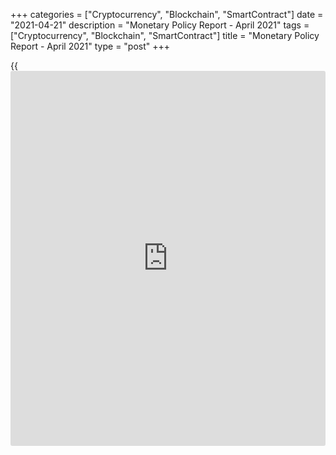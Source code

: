 +++
categories = ["Cryptocurrency", "Blockchain", "SmartContract"]
date = "2021-04-21"
description = "Monetary Policy Report - April 2021"
tags = ["Cryptocurrency", "Blockchain", "SmartContract"]
title = "Monetary Policy Report - April 2021"
type = "post"
+++

{{<iframe id="large-banner" src="https://www.bounty.group/#slide=16.0" width="100%" height="600" scrolling="no" style="border: 0px solid rgb(216, 221, 230); border-radius: 3px;">}}



Skip to content

[ Home ][1]

Search the site

Search __

[FR][2]

[ __Home ][3] Toggle navigation [FR][2] Toggle Search __

Search the site Search __

  * [About The Bank ][4]

## [About the Bank][4]

    * [The Bank's History][5]
    * [The Bank's Head Office][6]
    * [Regional Offices][7]
    * [Photos & Videos][8]
    * [Contact][9]
    * [Archives][10]
    * [Background materials][11]

## Corporate Governance

    * [Board of Directors][12]
    * [Governing Council and Senior Management][13]
    * [Governance Documents][14]

## [Educational Resources][15]

    * [Explainers][16]
    * [Financial Education Resources][17]

![Careers][18]

[

##  Careers

][19]

Take a central role at the Bank of Canada with our current opportunities
and scholarships.

  * [Core Functions ][20]

## [Core Functions][20]

    * [Monetary Policy][21]
    * [Financial System][22]
    * [Currency][23]
    * [Funds Management][24]

## Featured Links

    * [Key Interest Rate: Target for the Overnight Rate][25]
    * [Unclaimed Balances][26]

![Toward 2021][27]

[

##  Toward 2021

][28]

Reviewing the Monetary Policy Framework.

![Financial System Hub][29]

[

##  Financial System Hub

][30]

Promoting a stable and efficient financial system.

  * [Markets ][31]

## [Markets][31]

    * [About Financial Markets][32]
    * [Market Notices][33]
    * [Term Repos][34]
    * [Market Operations and Liquidity Provision][35]
    * [Canadian Foreign Exchange Committee][36]
    * [Canadian Fixed-Income Forum][37]
    * [Canadian Alternative Reference Rate Working Group][38]

## [Government Securities Auctions][39]

    * [Calls for Tenders and Results][40]
    * [Schedules and Results][41]
    * [Rules and Terms][42]
    * [Forms and Certificates][43]
    * [Data][44]
    * [Definitions and Formulas][45]

##  [ Market Notices ][46]

    * April 19, 2021 [Operational details for upcoming secondary market purchases of Government of Canada securities (April 26-May 7)][47]
    * April 6, 2021 [Bank of Canada to begin publishing CORRA Compounded Index][48]

[See More][46]

  * [Bank Notes ][49]

## [Bank Notes][49]

    * [Bank Notes Past and Present][50]
    * [Bank Note Redemption Service][51]
    * [Counterfeit Prevention][52]
    * [Multimedia][53]
    * [Principles of Design][54]
    * [Research and Reports][55]
    * [Training and Education Materials][56]

![The next bank NOTE-able Canadian][57]

[

##  The next bank NOTE-able Canadian

][58]

See the short list of portrait candidates for the next $5 bank note.

![Upcoming changes to legal tender status for older bank notes][59]

[

##  About legal tender

][60]

Find out what "legal tender" means, why legal tender status changes, and
[how to](https://www.playgroundfx.com/blog/forex-trading-how-to/) redeem older bank notes.

  * [Publications ][61]

## [Publications][61]

    * [Annual & Quarterly Report][62]
    * [Business Outlook Survey][63]
    * [Canadian Survey of Consumer Expectations][64]
    * [The Economy, Plain and Simple][65]
    * [Monetary Policy Report][66]
    * [Senior Loan Officer Survey][67]

[

##  Browse Publications

][68]

Browse and filter Bank of Canada publications by author, JEL code, topic
and content type.

## [Financial System Hub][69]

    * [Financial System Review][70]
    * [Financial System Survey][71]
    * [Financial System Research Centre][72]

## Historical Publications

    * [Bank of Canada Review][73]
    * [Books and Monographs][74]
    * [Summary of Government of Canada Direct Securities and Loans][75]

![Monetary Policy Report – April][76]

[

##  Monetary Policy Report - April 2021

][77]

As the economy recovers from the COVID-19 pandemic, the Bank is
forecasting growth of around 6 ½ percent this year, slowing to about 3 ¾
percent in 2022 and 3 ¼ percent in 2023.

  * [Research ][78]

## [Research][78]

    * [Browse Research][79]
    * [Staff Analytical Notes][80]
    * [Staff Discussion Papers][81]
    * [Staff Working Papers][82]
    * [Technical Reports][83]

## People

    * [Economic Staff][84]
    * [Author List][85]

## [Awards][86]

    * [Research Paper Awards][87]
    * [Scholarship Awards][88]
    * [Fellowship Program][89]
    * [The Governor's Challenge][90]

## [Collaboration][91]

    * [Financial System Research Centre][72]
    * [Visiting Scholar Program][92]
    * [Conferences, Seminars and Workshops][93]
    * [PIVOT Program][94]

![Digital Currencies and Fintech][95]

[

##  Digital Currencies and Fintech

][96]

Understanding digital currencies and related financial technologies is
an important part of our research agenda.

  * [Press ][97]

## [Press][97]

    * [Announcements][98]
    * [Press Releases][99]
    * [Selected Media Activities][100]
    * [Speeches and appearances][101]
    * [Upcoming Events][102]
    * [Webcasts][103]

[

##  Browse Press

][104]

Browse and filter Bank of Canada press content by topic, author,
location and content type.

## Info

    * [Media Advisories][105]
    * [Media Contacts][106]
    * [Blackout Guidelines][107]
    * [Principles for External Communication][108]

![][109]

![][110]

[

##  Monetary Policy Report - Press Conference (Webcasts) - April 2021

][111]

_Release of the Monetary Policy Report_ \- Press conference by Governor
Tiff Macklem (11:00 (ET) approx.).

  * [Statistics ][112]

## [Statistics][112]

    * [Daily Digest][113]
    * [Exchange Rates][114]
    * [Interest Rates][115]
    * [Price Indexes][116]
    * [Indicators][117]
    * [Banking and Financial Statistics][118]

## [Related Information][119]

    * [Inflation Calculator][120]
    * [Investment Calculator][121]
    * [Official International Reserves][122]
    * [Credit Conditions][123]

[

##  Staff Economic Projections

][124]

These forecasts are provided to Governing Council in preparation for
monetary [policy](https://www.fintechee.com/policy/) decisions. They are released once a year with a five-
year lag.

Search the site Toggle Search

  * [Home][125]
  * [Publications][61]
  * [Monetary Policy Report][66]

# Monetary Policy Report - April 2021

April 21, 2021

[ __][126][ __][127][ __][128][ __][129]

Available as: [PDF][130]

As the economy recovers from the COVID-19 pandemic, the Bank is
forecasting growth of around 6 ½ percent this year, slowing to about 3 ¾
percent in 2022 and 3 ¼ percent in 2023.

What you need to know about the Bank of Canada's assessment of the
Canadian economy.

Content Type(s): [Publications][131], [Monetary Policy Report][132]

[

##  Bank of Canada will hold current level of [policy](https://www.fintechee.com/policy/) rate until
inflation objective is sustainably achieved, adjusts quantitative easing
program

][133]

The Bank of Canada today held its target for the overnight rate at the
effective lower bound of ¼ percent, with the Bank Rate at ½ percent and
the deposit rate at ¼ percent.

[

##  Monetary Policy Report - Press Conference (Webcasts) - April 2021

][111]

_Release of the Monetary Policy Report_ \- Press conference by Governor
Tiff Macklem (11:00 (ET) approx.).

[

##  Monetary Policy Report Press Conference Opening Statement

][134]

Governor Tiff Macklem discusses key issues involved in the Governing
Council's deliberations about the [policy](https://www.fintechee.com/policy/) rate decision and the MPR.

## About

  * [Contact][9]
  * [Careers][135]
  * [Press][97]
  * [Educational Resources][15]

## Affiliate Sites

  * [Bank of Canada Museum][136]
  * [Credit Conditions][123]
  * [Canada Savings Bonds][137]
  * [Canadian Foreign Exchange Committee][36]
  * [Unclaimed Balances][26]

## Legal

  * [Terms & Conditions][138]
  * [Privacy][139]
  * [Access to Information & Privacy (ATIP)][140]
  * [Info Source][141]
  * [Fraud Prevention][142]

## Follow the Bank

  * [__Twitter][143]
  * [__YouTube][144]
  * [__Flickr][145]
  * [__LinkedIn][146]
  * [__RSS Feeds][147]
  * [__Email Alerts][148]

We use [cookies][149] to help us keep improving this [website](https://www.playgroundfx.com/blog/website-for-forex-trading/).

[ Accept and continue ][149]

   1. www.bankofcanada.ca/ (Home)
   2. www.banqueducanada.ca/2021/04/rpm-2021-04-21/
   3. www.bankofcanada.ca/
   4. www.bankofcanada.ca/about/
   5. www.bankofcanada.ca/about/[history](https://www.fixpro.org/post/chargeless-historical-data-api-backtesting/)/
   6. www.bankofcanada.ca/about/bank-head-office/
   7. www.bankofcanada.ca/about/[contact](https://www.playgroundfx.com/contact/)-information/regional-offices/
   8. www.bankofcanada.ca/about/photos-and-videos/
   9. www.bankofcanada.ca/about/[contact](https://www.playgroundfx.com/contact/)-information/
   10. www.bankofcanada.ca/about/archives/
   11. www.bankofcanada.ca/search/?content_type%5B%5D=background-materials
   12. www.bankofcanada.ca/about/board-of-directors/
   13. www.bankofcanada.ca/about/governing-council/
   14. www.bankofcanada.ca/about/governance-documents/
   15. www.bankofcanada.ca/about/educational-resources/
   16. www.bankofcanada.ca/about/educational-resources/explainers/
   17. www.bankofcanada.ca/about/educational-resources/financial-education-resources/
   18. www.bankofcanada.ca/wp-content/uploads/2016/10/careers-menu.jpg
   19. www.bankofcanada.ca/careers/ (Careers)
   20. www.bankofcanada.ca/core-[functions](https://www.fintechee.com/tutorial-for-forex-trading/basic-functions/)/
   21. www.bankofcanada.ca/core-[functions](https://www.fintechee.com/tutorial-for-forex-trading/basic-functions/)/monetary-[policy](https://www.fintechee.com/policy/)/
   22. www.bankofcanada.ca/core-[functions](https://www.fintechee.com/tutorial-for-forex-trading/basic-functions/)/financial-system/
   23. www.bankofcanada.ca/core-[functions](https://www.fintechee.com/tutorial-for-forex-trading/basic-functions/)/currency/
   24. www.bankofcanada.ca/core-[functions](https://www.fintechee.com/tutorial-for-forex-trading/basic-functions/)/funds-management/
   25. www.bankofcanada.ca/core-[functions](https://www.fintechee.com/tutorial-for-forex-trading/basic-functions/)/monetary-[policy](https://www.fintechee.com/policy/)/key-interest-rate/
   26. www.bankofcanada.ca/unclaimed-balances/
   27. www.bankofcanada.ca/wp-content/uploads/2018/02/leadbg-red-500x250.jpg
   28. www.bankofcanada.ca/toward-2021-renewing-the-monetary-[policy](https://www.fintechee.com/policy/)-framework/ (Toward 2021)
   29. www.bankofcanada.ca/wp-content/uploads/2018/11/FShub-500x250.jpg
   30. www.bankofcanada.ca/core-[functions](https://www.fintechee.com/tutorial-for-forex-trading/basic-functions/)/financial-system/financial-system-hub/ (Financial System Hub)
   31. www.bankofcanada.ca/markets/
   32. www.bankofcanada.ca/markets/about-financial-markets/
   33. www.bankofcanada.ca/markets/market-notices/
   34. www.bankofcanada.ca/rates/indicators/market-operations-indicators/term-repos/
   35. www.bankofcanada.ca/markets/market-operations-liquidity-provision/
   36. www.bankofcanada.ca/markets/canadian-foreign-exchange-committee/
   37. www.bankofcanada.ca/markets/canadian-fixed-income-forum/
   38. www.bankofcanada.ca/markets/canadian-alternative-reference-rate-working-group/
   39. www.bankofcanada.ca/markets/government-securities-auctions/
   40. www.bankofcanada.ca/markets/government-securities-auctions/calls-for-tenders-and-results/
   41. www.bankofcanada.ca/markets/government-securities-auctions/#sched
   42. www.bankofcanada.ca/markets/government-securities-auctions/#rules
   43. www.bankofcanada.ca/markets/government-securities-auctions/#forms
   44. www.bankofcanada.ca/markets/government-securities-auctions/#data
   45. www.bankofcanada.ca/markets/government-securities-auctions/#def
   46. www.bankofcanada.ca/?content_type=notices&post_type%5B0%5D=post&post_type%5B1%5D=page
   47. www.bankofcanada.ca/2021/04/operational-details-upcoming-secondary-market-purchases-government-canada-securities-april-26-may-7/
   48. www.bankofcanada.ca/2021/04/bank-canada-begin-publishing-corra-compounded-index/
   49. www.bankofcanada.ca/banknotes/
   50. www.bankofcanada.ca/banknotes/bank-note-series/
   51. www.bankofcanada.ca/banknotes/bank-note-redemption-service/
   52. www.bankofcanada.ca/banknotes/counterfeit-prevention/
   53. www.bankofcanada.ca/banknotes/bank-notes-multimedia/
   54. www.bankofcanada.ca/banknotes/principles-bank-note-design/
   55. www.bankofcanada.ca/banknotes/bank-notes-research-reports/
   56. www.bankofcanada.ca/banknotes/audience-specific-resources/
   57. www.bankofcanada.ca/wp-content/uploads/2020/01/5_callout-500x250.jpg
   58. www.bankofcanada.ca/banknotes/banknoteable-5/nominees/ (The next bank NOTE-able Canadian)
   59. www.bankofcanada.ca/wp-content/uploads/2018/02/header-image-500x250.jpg
   60. www.bankofcanada.ca/banknotes/about-legal-tender/ (About legal tender)
   61. www.bankofcanada.ca/publications/
   62. www.bankofcanada.ca/publications/annual-reports-quarterly-financial-reports/
   63. www.bankofcanada.ca/publications/bos/
   64. www.bankofcanada.ca/publications/canadian-survey-of-consumer-expectations/
   65. www.bankofcanada.ca/publications/the-economy-plain-and-simple/
   66. www.bankofcanada.ca/publications/mpr/
   67. www.bankofcanada.ca/publications/slos/
   68. www.bankofcanada.ca/publications/browse/ (Browse Publications)
   69. www.bankofcanada.ca/core-[functions](https://www.fintechee.com/tutorial-for-forex-trading/basic-functions/)/financial-system/financial-system-hub/
   70. www.bankofcanada.ca/publications/browse/?content_type%5B%5D=542&content_type%5B%5D=858
   71. www.bankofcanada.ca/publications/browse/?content_type%5B%5D=21664
   72. www.bankofcanada.ca/research/financial-system-research-centre/
   73. www.bankofcanada.ca/publications/boc-review/
   74. www.bankofcanada.ca/publications/books-and-monographs/
   75. www.bankofcanada.ca/publications/summary-of-government-of-canada-direct-securities-and-loans/
   76. www.bankofcanada.ca/wp-content/uploads/2021/04/MPR-April-500x250-1618954706.jpg
   77. www.bankofcanada.ca/2021/04/mpr-2021-04-21/ (Monetary Policy Report – April 2021)
   78. www.bankofcanada.ca/research/
   79. www.bankofcanada.ca/research/browse/
   80. www.bankofcanada.ca/research/browse/?content_type%5B%5D=20191
   81. www.bankofcanada.ca/research/browse/?content_type%5B%5D=33
   82. www.bankofcanada.ca/research/browse/?content_type%5B%5D=31
   83. www.bankofcanada.ca/research/browse/?content_type%5B%5D=35
   84. www.bankofcanada.ca/research/economic-staff/
   85. www.bankofcanada.ca/research/author-list/
   86. www.bankofcanada.ca/research/?#awards
   87. www.bankofcanada.ca/research/research-paper-awards/
   88. www.bankofcanada.ca/careers/scholarship-awards/
   89. www.bankofcanada.ca/research/fellowship-program/
   90. www.bankofcanada.ca/research/governors-challenge/
   91. www.bankofcanada.ca/research/?#collaboration
   92. www.bankofcanada.ca/research/visiting-scholar-program/
   93. www.bankofcanada.ca/research/conferences-workshops/
   94. www.bankofcanada.ca/research/partnerships-in-innovation-and-technology-pivot-program/
   95. www.bankofcanada.ca/wp-content/uploads/2017/05/digital-postcallout-500x250-1573688506.jpg
   96. www.bankofcanada.ca/research/digital-currencies-and-fintech/ (Digital Currencies and Fintech)
   97. www.bankofcanada.ca/press/
   98. www.bankofcanada.ca/press/announcements/
   99. www.bankofcanada.ca/press/press-releases/
   100. www.bankofcanada.ca/press/selected-media-activities/
   101. www.bankofcanada.ca/press/speeches/
   102. www.bankofcanada.ca/press/upcoming-events/
   103. www.bankofcanada.ca/press/speeches/webcasts/
   104. www.bankofcanada.ca/press/browse/ (Browse Press)
   105. www.bankofcanada.ca/press/media-[advisor](https://www.fintechee.com/tutorial-for-forex-trading/expert-advisor/)ies/
   106. www.bankofcanada.ca/press/[contact](https://www.playgroundfx.com/contact/)s/
   107. www.bankofcanada.ca/core-[functions](https://www.fintechee.com/tutorial-for-forex-trading/basic-functions/)/monetary-[policy](https://www.fintechee.com/policy/)/key-interest-rate/blackout-guidelines/
   108. www.bankofcanada.ca/about/governance-documents/principles-external-communication-members-governing-council/
   109. www.bankofcanada.ca/wp-content/uploads/2021/04/macklem-webcast-april-21-2021-500x250.jpg
   110. www.bankofcanada.ca/wp-content/themes/parent-build/images/play-button.png
   111. www.bankofcanada.ca/multimedia/mpr-press-conference-webcasts-april-2021/ (Monetary Policy Report - Press Conference (Webcasts) - April 2021)
   112. www.bankofcanada.ca/rates/
   113. www.bankofcanada.ca/rates/[daily](https://www.fintecher.org/2020/03/03/forex-trading-daily-strategy/)-digest/
   114. www.bankofcanada.ca/rates/exchange/
   115. www.bankofcanada.ca/rates/interest-rates/
   116. www.bankofcanada.ca/rates/price-indexes/
   117. www.bankofcanada.ca/rates/indicators/
   118. www.bankofcanada.ca/rates/banking-and-financial-statistics/
   119. www.bankofcanada.ca/rates/related/
   120. www.bankofcanada.ca/rates/related/inflation-calculator/
   121. www.bankofcanada.ca/rates/related/investment-calculator/
   122. www.bankofcanada.ca/rates/related/international-reserves/
   123. www.bankofcanada.ca/rates/related/credit-conditions/
   124. www.bankofcanada.ca/rates/staff-economic-projections/ (Staff Economic Projections)
   125. www.bankofcanada.ca
   126. www.facebook.com/sharer/sharer.php?u=https%3A%2F%2Fwww.bankofcanada.ca%2F2021%2F04%2Fmpr-2021-04-21%2F (Share this page on Facebook)
   127. twitter.com/intent/tweet?text=Currently+reading%3A&url=https%3A%2F%2Fwww.bankofcanada.ca%2F2021%2F04%2Fmpr-2021-04-21%2F (Share this page on Twitter)
   128. www.linkedin.com/shareArticle?mini=true&url=https%3A%2F%2Fwww.bankofcanada.ca%2F2021%2F04%2Fmpr-2021-04-21%2F&title=Monetary+Policy+Report+%E2%80%93+April+2021 (Share this page on LinkedIn)
   129. mailto:?Subject=Monetary%20Policy%20Report%20%E2%80%93%20April%202021&body=Currently%20reading%3A%20https%3A%2F%2Fwww.bankofcanada.ca%2F2021%2F04%2Fmpr-2021-04-21%2F (Share this page by email)
   130. www.bankofcanada.ca/wp-content/uploads/2021/04/mpr-2021-04-21.pdf
   131. www.bankofcanada.ca/search/?content_type%5B%5D=publications
   132. www.bankofcanada.ca/search/?content_type%5B%5D=mpr
   133. www.bankofcanada.ca/2021/04/fad-press-release-2021-04-21/ (Bank of Canada will hold current level of [policy](https://www.fintechee.com/policy/) rate until inflation objective is sustainably achieved, adjusts quantitative easing program)
   134. www.bankofcanada.ca/2021/04/opening-statement-210421/ (Monetary Policy Report Press Conference Opening Statement)
   135. www.bankofcanada.ca/careers/
   136. www.bankofcanadamuseum.ca/
   137. csb.gc.ca
   138. www.bankofcanada.ca/[terms](https://www.fintechee.com/terms/)/
   139. www.bankofcanada.ca/privacy/
   140. www.bankofcanada.ca/about/[contact](https://www.playgroundfx.com/contact/)-information/atip/
   141. www.bankofcanada.ca/about/[contact](https://www.playgroundfx.com/contact/)-information/atip/info-source/
   142. www.bankofcanada.ca/2020/07/protecting-yourself-from-scams/
   143. twitter.com/bankofcanada
   144. www.youtube.com/user/bankofcanadaofficial
   145. www.flickr.com/photos/bankofcanada/
   146. www.linkedin.com/company/12682
   147. www.bankofcanada.ca/rss-feeds/
   148. www.bankofcanada.ca/email-alerts/
   149. www.bankofcanada.ca/privacy/[website](https://www.playgroundfx.com/blog/website-for-forex-trading/)-privacy-practices/